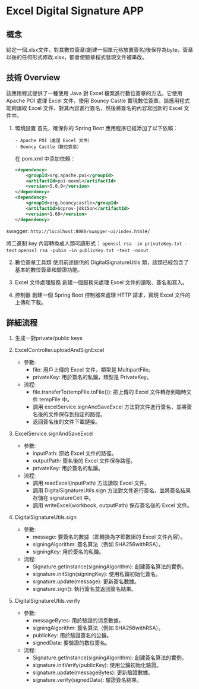 # Excel Digital Signature APP

## 概念
給定一個.xlsx文件，對其數位簽章(創建一個單元格放置簽名)後保存為byte，簽章以後的任何形式修改.xlsx，都會使驗章程式發現文件被串改。

## 技術 Overview

該應用程式提供了一種使用 Java 對 Excel 檔案進行數位簽章的方法。它使用 Apache POI 處理 Excel 文件，使用 Bouncy Castle 實現數位簽章。該應用程式能夠讀取 Excel 文件、對其內容進行簽名，然後將簽名的內容寫回新的 Excel 文件中。

1.  環境設置
    首先，確保你的 Spring Boot 應用程序已經添加了以下依賴：

        - Apache POI（處理 Excel 文件）
        - Bouncy Castle（數位簽章）

    在 pom.xml 中添加依賴：

    ```xml
    <dependency>
        <groupId>org.apache.poi</groupId>
        <artifactId>poi-ooxml</artifactId>
        <version>5.0.0</version>
    </dependency>
    <dependency>
        <groupId>org.bouncycastle</groupId>
        <artifactId>bcprov-jdk15on</artifactId>
        <version>1.68</version>
    </dependency>
    ```
swagger: `http://localhost:8080/swagger-ui/index.html#/`

將二進制 key 內容轉換成人類可讀形式：
`openssl rsa -in privateKey.txt -text`
`openssl rsa -pubin -in publicKey.txt -text -noout`

2.  數位簽章工具類
    使用前述提供的 DigitalSignatureUtils 類，該類已經包含了基本的數位簽章和驗證功能。

3.  Excel 文件處理服務
    創建一個服務來處理 Excel 文件的讀取、簽名和寫入。

4.  控制器
    創建一個 Spring Boot 控制器來處理 HTTP 請求，實現 Excel 文件的上傳和下載。


## 詳細流程
1. 生成一對private/public keys

2. ExcelController.uploadAndSignExcel
    - 參數:
        - file: 用戶上傳的 Excel 文件，類型是 MultipartFile。
        - privateKey: 用於簽名的私鑰，類型是 PrivateKey。
    - 流程:
        - file.transferTo(tempFile.toFile()): 把上傳的 Excel 文件轉存到臨時文件 tempFile 中。
        - 調用 excelService.signAndSaveExcel 方法對文件進行簽名，並將簽名後的文件保存到指定的路徑。
        - 返回簽名後的文件下載鏈接。
3. ExcelService.signAndSaveExcel
    - 參數:
        - inputPath: 原始 Excel 文件的路徑。
        - outputPath: 簽名後的 Excel 文件保存路徑。
        - privateKey: 用於簽名的私鑰。
    - 流程:
        - 調用 readExcel(inputPath) 方法讀取 Excel 文件。
        - 調用 DigitalSignatureUtils.sign 方法對文件進行簽名，並將簽名結果存儲在 signatureCell 中。
        - 調用 writeExcel(workbook, outputPath) 保存簽名後的 Excel 文件。
4. DigitalSignatureUtils.sign
    - 參數:
        - message: 要簽名的數據（即轉換為字節數組的 Excel 文件內容）。
        - signingAlgorithm: 簽名算法（例如 SHA256withRSA）。
        - signingKey: 用於簽名的私鑰。
    - 流程:
        - Signature.getInstance(signingAlgorithm): 創建簽名算法的實例。
        - signature.initSign(signingKey): 使用私鑰初始化簽名。
        - signature.update(message): 更新簽名數據。
        - signature.sign(): 執行簽名並返回簽名結果。
5. DigitalSignatureUtils.verify
    - 參數:
        - messageBytes: 用於驗證的消息數據。
        - signingAlgorithm: 簽名算法（例如 SHA256withRSA）。
        - publicKey: 用於驗證簽名的公鑰。
        - signedData: 要驗證的數位簽名。
    - 流程:
        - Signature.getInstance(signingAlgorithm): 創建簽名算法的實例。
        - signature.initVerify(publicKey): 使用公鑰初始化驗證。
        - signature.update(messageBytes): 更新驗證數據。
        - signature.verify(signedData): 驗證簽名結果。
